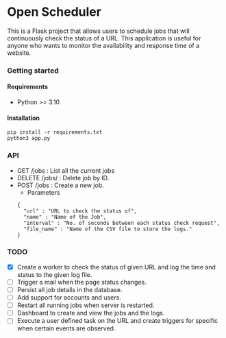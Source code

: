 # Open Scheduler

This is a Flask project that allows users to schedule jobs that will continuously check the status of a URL. This application is useful for anyone who wants to monitor the availability and response time of a website.

### Getting started

#### Requirements
- Python >= 3.10

#### Installation
```
pip install -r requirements.txt
python3 app.py
```

### API
- GET /jobs : List all the current jobs
- DELETE /jobs/<id> : Delete job by ID.
- POST /jobs : Create a new job.
  - Parameters
  ```
  {
    "url" : "URL to check the status of",
    "name" : "Name of the Job",
    "interval" : "No. of seconds between each status check request",
    "file_name" : "Name of the CSV file to store the logs."
  }
  ```
### TODO
  
- [x] Create a worker to check the status of given URL and log the time and status to the given log file. 
- [ ] Trigger a mail when the page status changes.
- [ ] Persist all job details in the database.
- [ ] Add support for accounts and users.
- [ ] Restart all running jobs when server is restarted.
- [ ] Dashboard to create and view the jobs and the logs.
- [ ] Execute a user defined task on the URL and create triggers for specific when certain events are observed.
